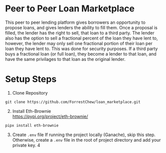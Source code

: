 # Peer to Peer Loan Marketplace
This peer to peer lending platform gives borrowers an opportunity to propose loans, and gives lenders the ability to fill them. Once a proposal is filled, the lender has the right to sell, that loan to a third party. The lender also has the option to sell a fractional percent of the loan they have lent to, however, the lender may only sell one fractional portion of their loan per loan they have lent to. This was done for security purposes. If a third party buys a fractional loan (or full loan), they become a lender to that loan, and have the same privilages to that loan as the original lender. 

# Setup Steps
1) Clone Repository
```
git clone https://github.com/ForrestChew/loan_marketplace.git
```
2) Install Eth-Brownie <br>
https://pypi.org/project/eth-brownie/
```
pipx install eth-brownie
```
3) Create `.env` file
If running the project locally (Ganache), skip this step. Otherwise, create a `.env` file in the root of project directory and add your private key. 
4
